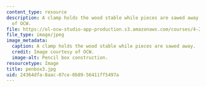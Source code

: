 ```yaml
---
content_type: resource
description: A clamp holds the wood stable while pieces are sawed away. Image courtesy
  of OCW.
file: https://ol-ocw-studio-app-production.s3.amazonaws.com/courses/4-296-furniture-making-spring-2005/24364dfa8aac07ce0b8956411ff5497a_penbox3.jpg
file_type: image/jpeg
image_metadata:
  caption: A clamp holds the wood stable while pieces are sawed away.
  credit: Image courtesy of OCW.
  image-alt: Pencil box construction.
resourcetype: Image
title: penbox3.jpg
uid: 24364dfa-8aac-07ce-0b89-56411ff5497a
---
```

